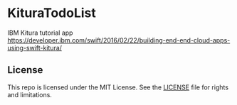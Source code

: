 # KituraTodoList

IBM Kitura tutorial app
https://developer.ibm.com/swift/2016/02/22/building-end-end-cloud-apps-using-swift-kitura/

## License

This repo is licensed under the MIT License. See the [LICENSE](LICENSE.md) file for rights and limitations.

